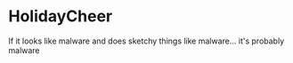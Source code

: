 # HolidayCheer
If it looks like malware and does sketchy things like malware... it's probably malware
<meta name="google-site-verification" content="rIFniQCJH4xVMzL6nEkJxEuvmUYmjfJBAo9n7edRwg0" />

